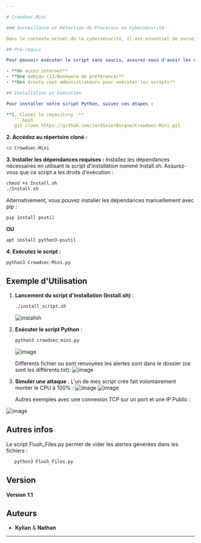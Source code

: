 ```yaml
---

# Crowdsec-Mini

### Surveillance et Détection de Processus en Cybersécurité

Dans le contexte actuel de la cybersécurité, il est essentiel de surveiller en permanence les activités des processus sur les systèmes informatiques. Les cyberattaques deviennent de plus en plus sophistiquées, exploitant souvent des processus légitimes pour mener des actions malveillantes. Pour répondre à ce besoin, nous avons développé un script Python capable de surveiller en continu la liste des processus, de détecter des patterns caractéristiques d'une attaque et d'alerter l'utilisateur en cas de détection de comportements suspects.

## Pré-requis

Pour pouvoir exécuter le script sans soucis, assurez-vous d'avoir les éléments suivants :

- **Un accès internet**
- **Une debian (12/Bookworm de préférence)**
- **Des droits root administrateurs pour exécuter les scripts**

## Installation et Exécution

Pour installer notre script Python, suivez ces étapes :

**1. Clonez le repository :**
   ```bash
   git clone https://github.com/JardinierBorgne/Crowdsec-Mini.git
   ```

**2. Accédez au répertoire cloné :**
   ```bash
   cd Crowdsec-Mini
   ```

**3. Installer les dépendances requises :**
Installez les dépendances nécessaires en utilisant le script d'installation nommé Install.sh. Assurez-vous que ce script a les droits d'exécution :
   ```bash
   chmod +x Install.sh
   ./Install.sh
   ```
   Alternativement, vous pouvez installer les dépendances manuellement avec pip :
   ```bash
   pip install psutil
   ```
   **OU**
   ```bash
   apt install python3-psutil
   ```

**4. Exécutez le script :**
   ```bash
   python3 Crowdsec-Mini.py
   ```
   
## Exemple d'Utilisation

1. **Lancement du script d'installation (Install.sh)** :
   ```bash
   ./install_script.sh
   ```
   ![installsh](https://github.com/JardinierBorgne/Crowdsec-Mini/assets/170959069/57b3ff15-a998-4676-a605-0ad4ae4890f8)


3. **Exécuter le script Python** :
   ```bash
   python3 crowdsec_mini.py
   ```
   ![image](https://github.com/JardinierBorgne/Crowdsec-Mini/assets/170959069/5326e66c-1f3e-46a5-8ac1-34944c8ea2fd)

   Différents fichier ou sont renvoyées les alertes sont dans le dossier (ce sont les différents.txt):
   ![image](https://github.com/JardinierBorgne/Crowdsec-Mini/assets/170959069/beb1d041-4e24-42dd-b7df-72e29dfa4c56)


5. **Simuler une attaque** :
   L'un de mes script crée fait volontairement monter le CPU à 100% :
   ![image](https://github.com/JardinierBorgne/Crowdsec-Mini/assets/170959069/50b23423-c6fc-4154-b420-72550b072827)
   ![image](https://github.com/JardinierBorgne/Crowdsec-Mini/assets/170959069/bdb253a1-7332-4066-b282-2689173a5562)
   
   Autres exemples avec une connexion TCP sur un port et une IP Public :
   
![image](https://github.com/JardinierBorgne/Crowdsec-Mini/assets/170959069/3d6f15a6-175b-449e-a411-eeed05218923)

## Autres infos

Le script Flush_Files.py permet de vider les alertes générées dans les fichiers : 
```bash
   python3 Flush_Files.py
   ```

## Version

**Version 1.1**

## Auteurs

- **Kylian** & **Nathan**
---
```

